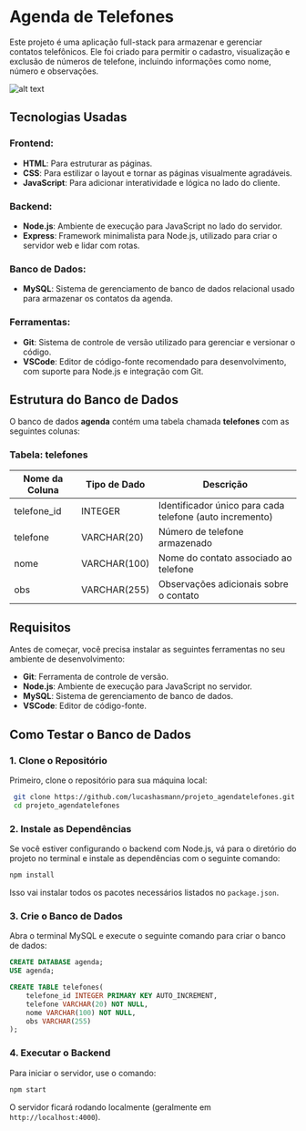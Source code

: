 # Agenda de Telefones

Este projeto é uma aplicação full-stack para armazenar e gerenciar contatos telefônicos. Ele foi criado para permitir o cadastro, visualização e exclusão de números de telefone, incluindo informações como nome, número e observações.


![alt text](image.png)

## Tecnologias Usadas

### Frontend:
- **HTML**: Para estruturar as páginas.
- **CSS**: Para estilizar o layout e tornar as páginas visualmente agradáveis.
- **JavaScript**: Para adicionar interatividade e lógica no lado do cliente.

### Backend:
- **Node.js**: Ambiente de execução para JavaScript no lado do servidor.
- **Express**: Framework minimalista para Node.js, utilizado para criar o servidor web e lidar com rotas.

### Banco de Dados:
- **MySQL**: Sistema de gerenciamento de banco de dados relacional usado para armazenar os contatos da agenda.

### Ferramentas:
- **Git**: Sistema de controle de versão utilizado para gerenciar e versionar o código.
- **VSCode**: Editor de código-fonte recomendado para desenvolvimento, com suporte para Node.js e integração com Git.

## Estrutura do Banco de Dados

O banco de dados **agenda** contém uma tabela chamada **telefones** com as seguintes colunas:

### Tabela: telefones
| Nome da Coluna | Tipo de Dado  | Descrição |
|---------------|--------------|------------|
| telefone_id   | INTEGER      | Identificador único para cada telefone (auto incremento) |
| telefone      | VARCHAR(20)  | Número de telefone armazenado |
| nome         | VARCHAR(100) | Nome do contato associado ao telefone |
| obs          | VARCHAR(255) | Observações adicionais sobre o contato |

## Requisitos

Antes de começar, você precisa instalar as seguintes ferramentas no seu ambiente de desenvolvimento:

- **Git**: Ferramenta de controle de versão. 
- **Node.js**: Ambiente de execução para JavaScript no servidor.
- **MySQL**: Sistema de gerenciamento de banco de dados. 
- **VSCode**: Editor de código-fonte.

## Como Testar o Banco de Dados

### 1. Clone o Repositório
Primeiro, clone o repositório para sua máquina local:
```sh
 git clone https://github.com/lucashasmann/projeto_agendatelefones.git
 cd projeto_agendatelefones
```

### 2. Instale as Dependências
Se você estiver configurando o backend com Node.js, vá para o diretório do projeto no terminal e instale as dependências com o seguinte comando:
```sh
npm install
```
Isso vai instalar todos os pacotes necessários listados no `package.json`.

### 3. Crie o Banco de Dados
Abra o terminal MySQL e execute o seguinte comando para criar o banco de dados:
```sql
CREATE DATABASE agenda;
USE agenda;

CREATE TABLE telefones(
    telefone_id INTEGER PRIMARY KEY AUTO_INCREMENT,
    telefone VARCHAR(20) NOT NULL,
    nome VARCHAR(100) NOT NULL,
    obs VARCHAR(255)
);
```

### 4. Executar o Backend
Para iniciar o servidor, use o comando:
```sh
npm start
```
O servidor ficará rodando localmente (geralmente em `http://localhost:4000`).
